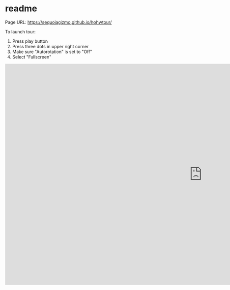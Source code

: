 # readme

Page URL: https://sequoiagizmo.github.io/hohwtour/

To launch tour:
1. Press play button
2. Press three dots in upper right corner
3. Make sure "Autorotation" is set to "Off"
4. Select "Fullscreen"

<iframe width='1280' height='720' src='https://roundme.com/embed/431790/1473024' frameborder='0' webkitallowfullscreen mozallowfullscreen allowfullscreen allowfullscreen="true"></iframe>
